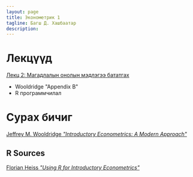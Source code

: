 ```yaml
---
layout: page
title: Эконометрик 1
tagline: Багш Д. Хашбаатар
description: 
---
```


# Лекцүүд

[Лекц 2: Магадлалын онолын мэдлэгээ бататгах](pages/slides1-probability.html)

 - Wooldridge "Appendix B"
 - R программчилал

# Сурах бичиг

[Jeffrey M. Wooldridge *"Introductory Econometrics: A Modern Approach"*](https://www.cengage.com/cgi-wadsworth/course_products_wp.pl?fid=M20b&product_isbn_issn=9781111531041)

## R Sources

[Florian Heiss *"Using R for Introductory Econometrics"*](http://www.urfie.net/)